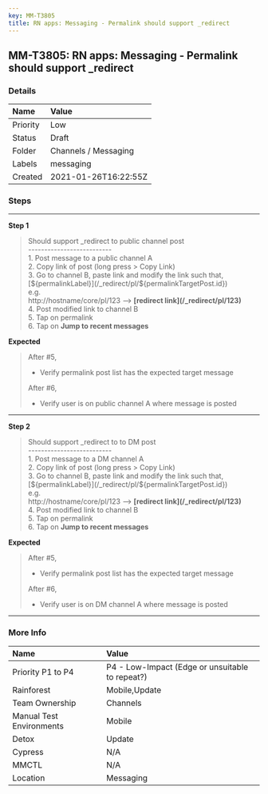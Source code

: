 ```yaml
---
key: MM-T3805
title: RN apps: Messaging - Permalink should support _redirect
---
```


## MM-T3805: RN apps: Messaging - Permalink should support _redirect

### Details

| Name     | Value                |
| :------- | :------------------- |
| Priority | Low                  |
| Status   | Draft                |
| Folder   | Channels / Messaging |
| Labels   | messaging            |
| Created  | 2021-01-26T16:22:55Z |

### Steps

<hr/>

**Step 1**

> <article>Should support _redirect to public channel post<br>--------------------------<br>1. Post message to a public channel A<br>2. Copy link of post (long press &gt; Copy Link)<br>3. Go to channel B, paste link and modify the link such that,<br>[${permalinkLabel}](/_redirect/pl/${permalinkTargetPost.id})<br>e.g.<br>http://hostname/core/pl/123 --&gt; <strong>[redirect link](/_redirect/pl/123)</strong><br>4. Post modified link to channel B<br>5. Tap on permalink<br>6. Tap on <strong>Jump to recent messages</strong></article>

**Expected**

> <article>After #5,<ul><li>Verify permalink post list has the expected target message</li></ul>After #6,<ul><li>Verify user is on public channel A where message is posted</li></ul></article>

<hr/>

**Step 2**

> <article>Should support _redirect to to DM post<br>--------------------------<br>1. Post message to a DM channel A<br>2. Copy link of post (long press &gt; Copy Link)<br>3. Go to channel B, paste link and modify the link such that,<br>[${permalinkLabel}](/_redirect/pl/${permalinkTargetPost.id})<br>e.g.<br>http://hostname/core/pl/123 --&gt; <strong>[redirect link](/_redirect/pl/123)</strong><br>4. Post modified link to channel B<br>5. Tap on permalink<br>6. Tap on <strong>Jump to recent messages</strong></article>

**Expected**

> <article>After #5,<ul><li>Verify permalink post list has the expected target message</li></ul>After #6,<ul><li>Verify user is on DM channel A where message is posted</li></ul></article>

<hr/>

### More Info

| Name                     | Value                                           |
| :----------------------- | :---------------------------------------------- |
| Priority P1 to P4        | P4 - Low-Impact (Edge or unsuitable to repeat?) |
| Rainforest               | Mobile,Update                                   |
| Team Ownership           | Channels                                        |
| Manual Test Environments | Mobile                                          |
| Detox                    | Update                                          |
| Cypress                  | N/A                                             |
| MMCTL                    | N/A                                             |
| Location                 | Messaging                                       |
